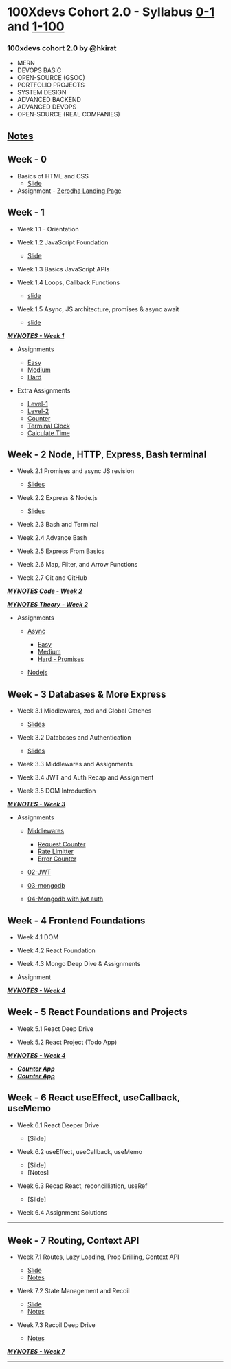 
#  100Xdevs Cohort 2.0 - Syllabus [0-1](https://github.com/chandanck22/100xdevs_2.0/tree/main/0-1) and  [1-100](https://github.com/chandanck22/100xdevs_2.0/tree/main/1-100)
### 100xdevs cohort 2.0 by @hkirat
- MERN
- DEVOPS BASIC  
- OPEN-SOURCE (GSOC)
- PORTFOLIO PROJECTS
- SYSTEM DESIGN
- ADVANCED BACKEND
- ADVANCED DEVOPS
- OPEN-SOURCE (REAL COMPANIES)

## [**Notes**](https://daily-code-web.vercel.app/)

##  Week - 0

- Basics of HTML and CSS
   - [Slide](https://github.com/chandanck22/100xdevs_2.0/blob/main/0-1/week0/Week%200%20Foundation.pdf)
- Assignment - [Zerodha Landing Page](https://github.com/chandanck22/100xdevs_2.0/tree/main/0-1/week0/Zerodha%20Landing%20Page)


##  Week - 1 

- Week 1.1 - Orientation

- Week 1.2 JavaScript Foundation 
   - [Slide](https://github.com/chandanck22/100xdevs_2.0/blob/main/0-1/week1/1.2%20Javascript%20Foundation.pdf)

- Week 1.3 Basics JavaScript APIs

- Week 1.4 Loops, Callback Functions
   - [slide](https://github.com/chandanck22/100xdevs_2.0/blob/main/0-1/week1/1.4%20Loops%2C%2Bcallbacks.pdf)

- Week 1.5 Async, JS architecture, promises & async await
   - [slide](https://github.com/chandanck22/100xdevs_2.0/blob/main/0-1/week1/1.5%20Async%2Bjs.pdf)
  
***[MYNOTES - Week 1](https://github.com/chandanck22/100xdevs_2.0/tree/main/0-1/week1/mynotes)***

- Assignments
   - [Easy](https://github.com/chandanck22/100xdevs_2.0/tree/main/0-1/week1/assignments/easy)
   - [Medium](https://github.com/chandanck22/100xdevs_2.0/tree/main/0-1/week1/assignments/medium)
   - [Hard](https://github.com/chandanck22/100xdevs_2.0/tree/main/0-1/week1/assignments/hard)

- Extra Assignments
   - [Level-1](https://github.com/chandanck22/100xdevs_2.0/tree/main/0-1/week1/offline-classes/level-1)
   - [Level-2](https://github.com/chandanck22/100xdevs_2.0/tree/main/0-1/week1/offline-classes/level-2)
   - [Counter](https://github.com/chandanck22/100xdevs_2.0/blob/main/0-1/week1/offline-classes/01counter.js)
   - [Terminal Clock](https://github.com/chandanck22/100xdevs_2.0/blob/main/0-1/week1/offline-classes/02setTimeout.js)
   - [Calculate Time](https://github.com/chandanck22/100xdevs_2.0/blob/main/0-1/week1/offline-classes/03terminalClock.js)


##  Week - 2 Node, HTTP, Express, Bash terminal

- Week 2.1 Promises and async JS revision 
   - [Slides](https://github.com/chandanck22/100xdevs_2.0/blob/main/0-1/week2/Week%202.1%20-%20Callbacks%2C%20Async%20functions%2C%20Promises%2C%20JS%20functions%20(map%2C%20filter)%2C%20Assignment.pdf)

- Week 2.2 Express & Node.js
   - [Slides](https://github.com/chandanck22/100xdevs_2.0/blob/main/0-1/week2/Week%202.2%20-%20Node.js%20runtime%2C%20HTTP.pdf)

- Week 2.3 Bash and Terminal

- Week 2.4 Advance Bash

- Week 2.5 Express From Basics

- Week 2.6 Map, Filter, and Arrow Functions

- Week 2.7 Git and GitHub

***[MYNOTES Code - Week 2](https://github.com/chandanck22/100xdevs_2.0/tree/main/0-1/week2/mynotes)***

***[MYNOTES Theory - Week 2](https://github.com/chandanck22/100xdevs_2.0/tree/main/0-1/week2)***

- Assignments
   - [Async](https://github.com/chandanck22/100xdevs_2.0/tree/main/0-1/week2/assignments/01-async-js)
      - [Easy](https://github.com/chandanck22/100xdevs_2.0/tree/main/0-1/week2/assignments/01-async-js/easy)
      - [Medium](https://github.com/chandanck22/100xdevs_2.0/tree/main/0-1/week2/assignments/01-async-js/medium)
      - [Hard - Promises](https://github.com/chandanck22/100xdevs_2.0/tree/main/0-1/week2/assignments/01-async-js/hard%20(promises))

   - [Nodejs](https://github.com/chandanck22/100xdevs_2.0/tree/main/0-1/week2/assignments/02-nodejs)

##  Week - 3 Databases & More Express

- Week 3.1 Middlewares, zod and Global Catches
     - [Slides](https://github.com/chandanck22/100xdevs_2.0/blob/main/0-1/week3/Week%203.1%20Middleware%2C%20global%20catches%20and%20zod.pdf)

- Week 3.2 Databases and Authentication
     - [Slides](https://github.com/chandanck22/100xdevs_2.0/blob/main/0-1/week3/Week%203.2%20Dynamic%20backend%20Authentication%20using%20Express.pdf)

- Week 3.3 Middlewares and Assignments

- Week 3.4 JWT and Auth Recap and Assignment

- Week 3.5 DOM Introduction

***[MYNOTES - Week 3](https://github.com/chandanck22/100xdevs_2.0/tree/main/0-1/week3/mynotes)***

- Assignments
   - [Middlewares](https://github.com/chandanck22/100xdevs_2.0/tree/main/0-1/week3/assignments/01-middlewares)
      - [Request Counter]()
      - [Rate Limitter]()
      - [Error Counter]()

   - [02-JWT](https://github.com/chandanck22/100xdevs_2.0/tree/main/0-1/week3/assignments/02-jwt)

   - [03-mongodb]()

   - [04-Mongodb with jwt auth]()




##  Week - 4 Frontend Foundations

- Week 4.1 DOM

- Week 4.2 React Foundation

- Week 4.3 Mongo Deep Dive & Assignments

- Assignment

***[MYNOTES - Week 4](https://github.com/chandanck22/100xdevs_2.0/tree/main/0-1/week4/mynotes)***


##  Week - 5 React Foundations and Projects

- Week 5.1 React Deep Drive

- Week 5.2 React Project (Todo App)

***[MYNOTES - Week 4](https://github.com/chandanck22/100xdevs_2.0/tree/main/0-1/week4/mynotes)***
- ***[Counter App](https://github.com/chandanck22/100xdevs_2.0/tree/main/0-1/week5/mynotes/02counterapp)***
- ***[Counter App](https://github.com/chandanck22/100xdevs_2.0/tree/main/0-1/week5/mynotes/03todo-app)***

## Week - 6 React useEffect, useCallback, useMemo

- Week 6.1 React Deeper Drive  
   - [Silde]

- Week 6.2 useEffect, useCallback, useMemo
   - [Silde]
   - [Notes]

- Week 6.3 Recap React, reconcilliation, useRef
   - [Silde]

- Week 6.4 Assignment Solutions

<hr></hr>

## Week - 7 Routing, Context API

- Week 7.1 Routes, Lazy Loading, Prop Drilling, Context API
   - [Slide]()
   - [Notes]()

- Week 7.2 State Management and Recoil
   - [Slide]()
   - [Notes]()

- Week 7.3 Recoil Deep Drive
   - [Notes]()

***[MYNOTES - Week 7]()***



<hr></hr>